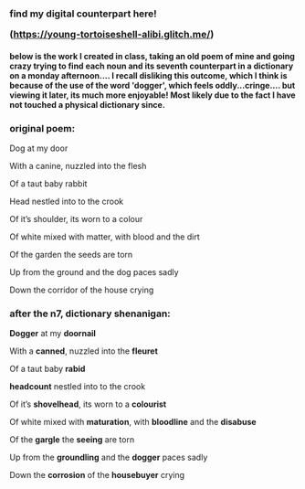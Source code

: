 <h3>find my digital counterpart here!

(https://young-tortoiseshell-alibi.glitch.me/)</h3> 

<h4>below is the work I created in class, taking an old poem of mine and going crazy trying to
  find each noun and its seventh counterpart in a dictionary on a monday afternoon.... I recall disliking this
  outcome, which I think is because of the use of the word 'dogger', which feels oddly...cringe.... but viewing it later, its 
  much more enjoyable! Most likely due to the fact I have not touched a physical dictionary since.
</h4>

<h3>original poem:</h3>

<body>
  
Dog at my door

With a canine, nuzzled into the flesh

Of a taut baby rabbit 

Head nestled into to the crook

Of it’s shoulder, its worn to a colour

Of white mixed with matter, with blood and the dirt

Of the garden the seeds are torn

Up from the ground and the dog paces sadly

Down the corridor of the house crying

</body>


<h3>after the n7, dictionary shenanigan:</h3>

<body>
  
**Dogger** at my **doornail**
  
With a **canned**, nuzzled into the **fleuret**

Of a taut baby **rabid** 

**headcount** nestled into to the crook

Of it’s **shovelhead**, its worn to a **colourist**

Of white mixed with **maturation**, with **bloodline** and the **disabuse**

Of the **gargle** the **seeing** are torn

Up from the **groundling** and the **dogger** paces sadly

Down the **corrosion** of the **housebuyer** crying

</body>
